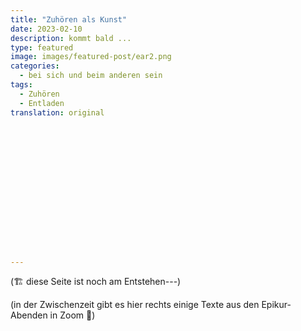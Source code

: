 ```yaml
---
title: "Zuhören als Kunst"
date: 2023-02-10
description: kommt bald ...
type: featured
image: images/featured-post/ear2.png
categories:
  - bei sich und beim anderen sein
tags:
  - Zuhören
  - Entladen
translation: original
















---
```


(🏗️ diese Seite ist noch am Entstehen---)


(in der Zwischenzeit gibt es hier rechts einige Texte aus den Epikur-Abenden in Zoom 🌳)

